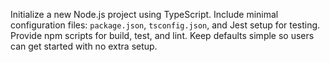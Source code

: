 Initialize a new Node.js project using TypeScript. Include minimal configuration files: `package.json`, `tsconfig.json`, and Jest setup for testing. Provide npm scripts for build, test, and lint. Keep defaults simple so users can get started with no extra setup.
